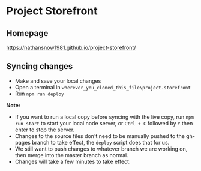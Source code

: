 # Project Storefront

## Homepage
https://nathansnow1981.github.io/project-storefront/

## Syncing changes
-   Make and save your local changes
-   Open a terminal in `wherever_you_cloned_this_file\project-storefront`
-   Run `npm run deploy`
    


**Note:** 
-   If you want to run a local copy before syncing with the live copy, run `npm run start` to start your local node server, or `Ctrl + C` followed by `Y` then enter to stop the server.
-   Changes to the source files don't need to be manually pushed to the gh-pages branch to take effect, the `deploy` script does that for us.
-   We still want to push changes to whatever branch we are working on, then merge into the master branch as normal.
-   Changes will take a few minutes to take effect.